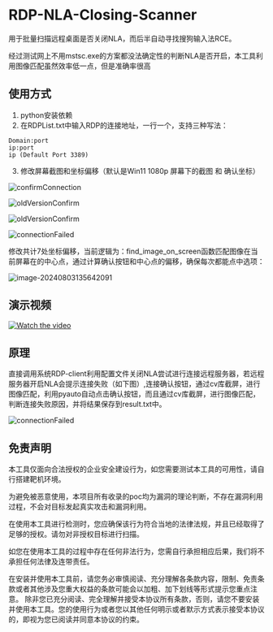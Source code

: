 # RDP-NLA-Closing-Scanner

用于批量扫描远程桌面是否关闭NLA，而后半自动寻找搜狗输入法RCE。

经过测试网上不用mstsc.exe的方案都没法确定性的判断NLA是否开启，本工具利用图像匹配虽然效率低一点，但是准确率很高



## 使用方式

1. python安装依赖
2. 在RDPList.txt中输入RDP的连接地址，一行一个，支持三种写法：

```
Domain:port
ip:port
ip (Default Port 3389)
```

3. 修改屏幕截图和坐标偏移（默认是Win11 1080p 屏幕下的截图 和 确认坐标）

![confirmConnection](README.assets/confirmConnection.png)

![oldVersionConfirm](README.assets/certConfirm.png)

![oldVersionConfirm](README.assets/oldVersionConfirm.png)

![connectionFailed](README.assets/connectionFailed.png)

修改共计7处坐标偏移，当前逻辑为：find_image_on_screen函数匹配图像在当前屏幕在的中心点，通过计算确认按钮和中心点的偏移，确保每次都能点中选项：

![image-20240803135642091](README.assets/image-20240803135642091.png)



## 演示视频

[![Watch the video](http://aaaaa.133.w21.net/vedio.png)](http://aaaaa.133.w21.net/showvedio.mp4)

## 原理

直接调用系统RDP-client利用配置文件关闭NLA尝试进行连接远程服务器，若远程服务器开启NLA会提示连接失败（如下图）,连接确认按钮，通过cv库截屏，进行图像匹配，利用pyauto自动点击确认按钮，而且通过cv库截屏，进行图像匹配，判断连接失败原因，并将结果保存到result.txt中。

![connectionFailed](./connectionFailed.png)



## 免责声明

本工具仅面向合法授权的企业安全建设行为，如您需要测试本工具的可用性，请自行搭建靶机环境。

为避免被恶意使用，本项目所有收录的poc均为漏洞的理论判断，不存在漏洞利用过程，不会对目标发起真实攻击和漏洞利用。

在使用本工具进行检测时，您应确保该行为符合当地的法律法规，并且已经取得了足够的授权。请勿对非授权目标进行扫描。

如您在使用本工具的过程中存在任何非法行为，您需自行承担相应后果，我们将不承担任何法律及连带责任。

在安装并使用本工具前，请您务必审慎阅读、充分理解各条款内容，限制、免责条款或者其他涉及您重大权益的条款可能会以加粗、加下划线等形式提示您重点注意。 除非您已充分阅读、完全理解并接受本协议所有条款，否则，请您不要安装并使用本工具。您的使用行为或者您以其他任何明示或者默示方式表示接受本协议的，即视为您已阅读并同意本协议的约束。